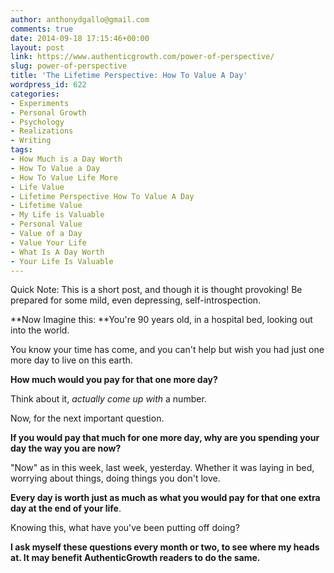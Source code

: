 ```yaml
---
author: anthonydgallo@gmail.com
comments: true
date: 2014-09-18 17:15:46+00:00
layout: post
link: https://www.authenticgrowth.com/power-of-perspective/
slug: power-of-perspective
title: 'The Lifetime Perspective: How To Value A Day'
wordpress_id: 622
categories:
- Experiments
- Personal Growth
- Psychology
- Realizations
- Writing
tags:
- How Much is a Day Worth
- How To Value a Day
- How To Value Life More
- Life Value
- Lifetime Perspective How To Value A Day
- Lifetime Value
- My Life is Valuable
- Personal Value
- Value of a Day
- Value Your Life
- What Is A Day Worth
- Your Life Is Valuable
---
```


Quick Note: This is a short post, and though it is thought provoking! Be prepared for some mild, even depressing, self-introspection.

**Now Imagine this: **You're 90 years old, in a hospital bed, looking out into the world.

You know your time has come, and you can't help but wish you had just one more day to live on this earth.

**How much would you pay for that one more day?**

Think about it, _actually_ _come up with_ a number.

Now, for the next important question.

**If you would pay that much for one more day, why are you spending your day the way you are now?**

"Now" as in this week, last week, yesterday. Whether it was laying in bed, worrying about things, doing things you don't love.

**Every day is worth just as much as what you would pay for that one extra day at the end of your life**.

Knowing this, what have you've been putting off doing?

**I ask myself these questions every month or two, to see where my heads at. It may benefit AuthenticGrowth readers to do the same.**

